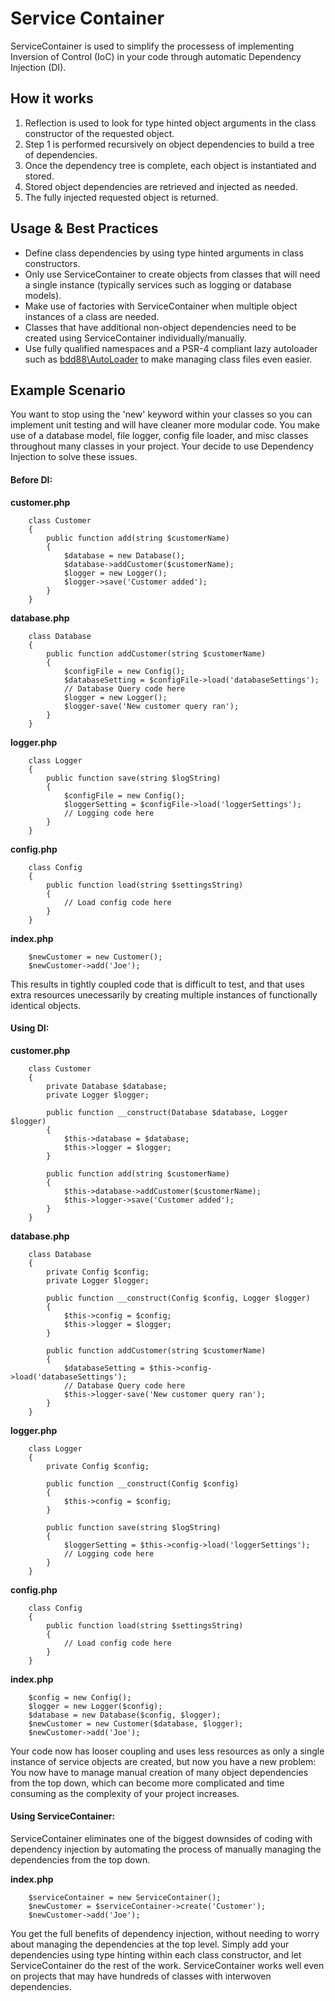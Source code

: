 # Service Container

ServiceContainer is used to simplify the processess of implementing Inversion of Control (IoC) in your code through automatic Dependency Injection (DI).

## How it works
1. Reflection is used to look for type hinted object arguments in the class constructor of the requested object.
2. Step 1 is performed recursively on object dependencies to build a tree of dependencies.
3. Once the dependency tree is complete, each object is instantiated and stored.
4. Stored object dependencies are retrieved and injected as needed.
5. The fully injected requested object is returned.

## Usage & Best Practices
+ Define class dependencies by using type hinted arguments in class constructors.
+ Only use ServiceContainer to create objects from classes that will need a single instance (typically services such as logging or database models).
+ Make use of factories with ServiceContainer when multiple object instances of a class are needed.
+ Classes that have additional non-object dependencies need to be created using ServiceContainer individually/manually.
+ Use fully qualified namespaces and a PSR-4 compliant lazy autoloader such as [bdd88\AutoLoader](https://github.com/bdd88/AutoLoader) to make managing class files even easier.

## Example Scenario
You want to stop using the 'new' keyword within your classes so you can implement unit testing and will have cleaner more modular code. You make use of a database model, file logger, config file loader, and misc classes throughout many classes in your project. Your decide to use Dependency Injection to solve these issues.

#### Before DI:
**customer.php**
```
    class Customer
    {
        public function add(string $customerName)
        {
            $database = new Database();
            $database->addCustomer($customerName);
            $logger = new Logger();
            $logger->save('Customer added');
        }
    }
```

**database.php**
```
    class Database
    {
        public function addCustomer(string $customerName)
        {
            $configFile = new Config();
            $databaseSetting = $configFile->load('databaseSettings');
            // Database Query code here
            $logger = new Logger();
            $logger-save('New customer query ran');
        }
    }
```

**logger.php**
```
    class Logger
    {
        public function save(string $logString)
        {
            $configFile = new Config();
            $loggerSetting = $configFile->load('loggerSettings');
            // Logging code here
        }
    }
```

**config.php**
```
    class Config
    {
        public function load(string $settingsString)
        {
            // Load config code here
        }
    }
```

**index.php**
```
    $newCustomer = new Customer();
    $newCustomer->add('Joe');
```

This results in tightly coupled code that is difficult to test, and that uses extra resources unecessarily by creating multiple instances of functionally identical objects.

#### Using DI:

**customer.php**
```
    class Customer
    {
        private Database $database;
        private Logger $logger;

        public function __construct(Database $database, Logger $logger)
        {
            $this->database = $database;
            $this->logger = $logger;
        }

        public function add(string $customerName)
        {
            $this->database->addCustomer($customerName);
            $this->logger->save('Customer added');
        }
    }
```

**database.php**
```
    class Database
    {
        private Config $config;
        private Logger $logger;

        public function __construct(Config $config, Logger $logger)
        {
            $this->config = $config;
            $this->logger = $logger;
        }

        public function addCustomer(string $customerName)
        {
            $databaseSetting = $this->config->load('databaseSettings');
            // Database Query code here
            $this->logger-save('New customer query ran');
        }
    }
```

**logger.php**
```
    class Logger
    {
        private Config $config;

        public function __construct(Config $config)
        {
            $this->config = $config;
        }

        public function save(string $logString)
        {
            $loggerSetting = $this->config->load('loggerSettings');
            // Logging code here
        }
    }
```

**config.php**
```
    class Config
    {
        public function load(string $settingsString)
        {
            // Load config code here
        }
    }
```

**index.php**
```
    $config = new Config();
    $logger = new Logger($config);
    $database = new Database($config, $logger);
    $newCustomer = new Customer($database, $logger);
    $newCustomer->add('Joe');
```

Your code now has looser coupling and uses less resources as only a single instance of service objects are created, but now you have a new problem:
You now have to manage manual creation of many object dependencies from the top down, which can become more complicated and time consuming as the complexity of your project increases.

#### Using ServiceContainer:

ServiceContainer eliminates one of the biggest downsides of coding with dependency injection by automating the process of manually managing the dependencies from the top down.

**index.php**
```
    $serviceContainer = new ServiceContainer();
    $newCustomer = $serviceContainer->create('Customer');
    $newCustomer->add('Joe');
```

You get the full benefits of dependency injection, without needing to worry about managing the dependencies at the top level. Simply add your dependencies using type hinting within each class constructor, and let ServiceContainer do the rest of the work. ServiceContainer works well even on projects that may have hundreds of classes with interwoven dependencies. 